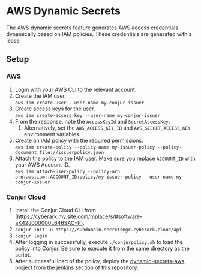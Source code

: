 # AWS Dynamic Secrets

The AWS dynamic secrets feature generates AWS access credentials dynamically based on IAM policies. These credentials are generated with a lease.

## Setup

### AWS

1. Login with your AWS CLI to the relevant account.
2. Create the IAM user.\
`aws iam create-user --user-name my-conjur-issuer`
3. Create access keys for the user.\
`aws iam create-access-key --user-name my-conjur-issuer`
4. From the response, note the `AccessKeyId` and `SecretAccessKey`.
   1. Alternatively, set the `AWS_ACCESS_KEY_ID` and `AWS_SECRET_ACCESS_KEY` environment variables.
5. Create an IAM policy with the required permissions.\
`aws iam create-policy --policy-name my-issuer-policy --policy-document file://issuerpolicy.json`
6. Attach the policy to the IAM user. Make sure you replace `ACCOUNT_ID` with your AWS Account ID.\
`aws iam attach-user-policy --policy-arn arn:aws:iam::ACCOUNT_ID:policy/my-issuer-policy --user-name my-conjur-issuer`

### Conjur Cloud

1. Install the Conjur Cloud CLI from [https://cyberark.my.site.com/mplace/s/#software-aK42J000000L646SAC-]().
2. `conjur init -u https://subdomain.secretsmgr.cyberark.cloud/api`
3. `conjur login`
4. After logging in successfully, execute `./conjurpolicy.sh` to load the policy into Conjur. Be sure to execute it from the same directory as the script.
5. After successful load of the policy, deploy the [dynamic-secrets-aws](https://github.com/infamousjoeg/conjur-poc-assets/tree/main/jenkins/dev-team-1/dynamic-secrets-aws) project from the [jenkins](https://github.com/infamousjoeg/conjur-poc-assets/tree/main/jenkins) section of this repository.